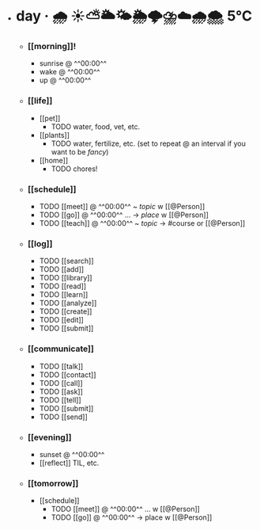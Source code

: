 - # day · 🌧 ☀️⛅🌥🌤🌦🌩⛈☁️🌧🌨 5°C
	- ### [[morning]]!
		- sunrise @ ^^00:00^^
		- wake @ ^^00:00^^
		- up @ ^^00:00^^
	- ### [[life]]
		- [[pet]]
			- TODO water, food, vet, etc.
		- [[plants]]
			- TODO water, fertilize, etc. (set to repeat @ an interval if you want to be $fancy$)
		- [[home]]
			- TODO chores!
	- ### [[schedule]]
		- TODO [[meet]] @ ^^00:00^^ ~ _topic_ w [[@Person]]
		- TODO [[go]] @ ^^00:00^^ ... → _place_ w [[@Person]]
		- TODO [[teach]] @ ^^00:00^^ ~ _topic_ → #course or [[@Person]]
	- ### [[log]]
		- TODO [[search]]
		- TODO [[add]]
		- TODO [[library]]
		- TODO [[read]] 
		- TODO [[learn]]
		- TODO [[analyze]]
		- TODO [[create]]
		- TODO [[edit]]
		- TODO [[submit]]
	- ### [[communicate]]
		- TODO [[talk]]
		- TODO [[contact]]
		- TODO [[call]]
		- TODO [[ask]]
		- TODO [[tell]]
		- TODO [[submit]]
		- TODO [[send]]
	- ### [[evening]]
		- sunset @ ^^00:00^^
		- [[reflect]] TIL, etc.
	- ### [[tomorrow]]
		- [[schedule]]
			- TODO [[meet]] @ ^^00:00^^ ... w [[@Person]]
			- TODO [[go]] @ ^^00:00^^ → place w [[@Person]]
